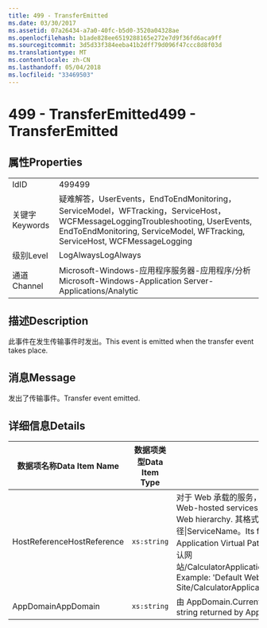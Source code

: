 ```yaml
---
title: 499 - TransferEmitted
ms.date: 03/30/2017
ms.assetid: 07a26434-a7a0-40fc-b5d0-3520a04328ae
ms.openlocfilehash: b1ade828ee6519288165e272e7d9f36fd6aca9ff
ms.sourcegitcommit: 3d5d33f384eeba41b2dff79d096f47ccc8d8f03d
ms.translationtype: MT
ms.contentlocale: zh-CN
ms.lasthandoff: 05/04/2018
ms.locfileid: "33469503"
---
```

# <a name="499---transferemitted"></a><span data-ttu-id="da543-102">499 - TransferEmitted</span><span class="sxs-lookup"><span data-stu-id="da543-102">499 - TransferEmitted</span></span>
## <a name="properties"></a><span data-ttu-id="da543-103">属性</span><span class="sxs-lookup"><span data-stu-id="da543-103">Properties</span></span>  
  
|||  
|-|-|  
|<span data-ttu-id="da543-104">Id</span><span class="sxs-lookup"><span data-stu-id="da543-104">ID</span></span>|<span data-ttu-id="da543-105">499</span><span class="sxs-lookup"><span data-stu-id="da543-105">499</span></span>|  
|<span data-ttu-id="da543-106">关键字</span><span class="sxs-lookup"><span data-stu-id="da543-106">Keywords</span></span>|<span data-ttu-id="da543-107">疑难解答，UserEvents，EndToEndMonitoring，ServiceModel，WFTracking，ServiceHost，WCFMessageLogging</span><span class="sxs-lookup"><span data-stu-id="da543-107">Troubleshooting, UserEvents, EndToEndMonitoring, ServiceModel, WFTracking, ServiceHost, WCFMessageLogging</span></span>|  
|<span data-ttu-id="da543-108">级别</span><span class="sxs-lookup"><span data-stu-id="da543-108">Level</span></span>|<span data-ttu-id="da543-109">LogAlways</span><span class="sxs-lookup"><span data-stu-id="da543-109">LogAlways</span></span>|  
|<span data-ttu-id="da543-110">通道</span><span class="sxs-lookup"><span data-stu-id="da543-110">Channel</span></span>|<span data-ttu-id="da543-111">Microsoft-Windows-应用程序服务器-应用程序/分析</span><span class="sxs-lookup"><span data-stu-id="da543-111">Microsoft-Windows-Application Server-Applications/Analytic</span></span>|  
  
## <a name="description"></a><span data-ttu-id="da543-112">描述</span><span class="sxs-lookup"><span data-stu-id="da543-112">Description</span></span>  
 <span data-ttu-id="da543-113">此事件在发生传输事件时发出。</span><span class="sxs-lookup"><span data-stu-id="da543-113">This event is emitted when the transfer event takes place.</span></span>  
  
## <a name="message"></a><span data-ttu-id="da543-114">消息</span><span class="sxs-lookup"><span data-stu-id="da543-114">Message</span></span>  
 <span data-ttu-id="da543-115">发出了传输事件。</span><span class="sxs-lookup"><span data-stu-id="da543-115">Transfer event emitted.</span></span>  
  
## <a name="details"></a><span data-ttu-id="da543-116">详细信息</span><span class="sxs-lookup"><span data-stu-id="da543-116">Details</span></span>  
  
|<span data-ttu-id="da543-117">数据项名称</span><span class="sxs-lookup"><span data-stu-id="da543-117">Data Item Name</span></span>|<span data-ttu-id="da543-118">数据项类型</span><span class="sxs-lookup"><span data-stu-id="da543-118">Data Item Type</span></span>|<span data-ttu-id="da543-119">描述</span><span class="sxs-lookup"><span data-stu-id="da543-119">Description</span></span>|  
|--------------------|--------------------|-----------------|  
|<span data-ttu-id="da543-120">HostReference</span><span class="sxs-lookup"><span data-stu-id="da543-120">HostReference</span></span>|`xs:string`|<span data-ttu-id="da543-121">对于 Web 承载的服务，此字段唯一标识 Web 层次结构中的服务。</span><span class="sxs-lookup"><span data-stu-id="da543-121">For Web-hosted services, this field uniquely identifies the service in the Web hierarchy.</span></span> <span data-ttu-id="da543-122">其格式定义为网站名称应用程序虚拟路径&#124;服务虚拟路径&#124;ServiceName。</span><span class="sxs-lookup"><span data-stu-id="da543-122">Its format is defined as 'Web Site Name Application Virtual Path&#124;Service Virtual Path&#124;ServiceName'.</span></span> <span data-ttu-id="da543-123">示例: 默认网站/CalculatorApplication&#124;/CalculatorService.svc&#124;CalculatorService。</span><span class="sxs-lookup"><span data-stu-id="da543-123">Example: 'Default Web Site/CalculatorApplication&#124;/CalculatorService.svc&#124;CalculatorService'.</span></span>|  
|<span data-ttu-id="da543-124">AppDomain</span><span class="sxs-lookup"><span data-stu-id="da543-124">AppDomain</span></span>|`xs:string`|<span data-ttu-id="da543-125">由 AppDomain.CurrentDomain.FriendlyName 返回的字符串。</span><span class="sxs-lookup"><span data-stu-id="da543-125">The string returned by AppDomain.CurrentDomain.FriendlyName.</span></span>|
